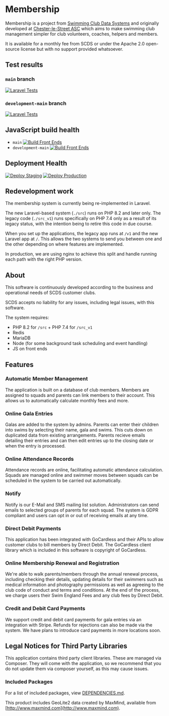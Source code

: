 # Membership
Membership is a project from [Swimming Club Data Systems](https://www.myswimmingclub.uk/) and originally developed at [Chester-le-Street ASC](https://www.chesterlestreetasc.co.uk/) which aims to make swimming club
management simpler for club volunteers, coaches, helpers and members.

It is available for a monthly fee from SCDS or under the Apache 2.0 open-source license but with no support provided whatsoever.

## Test results

### `main` branch

[![Laravel Tests](https://github.com/Swimming-Club-Data-Systems/Membership/actions/workflows/test-laravel.yml/badge.svg?branch=main)](https://github.com/Swimming-Club-Data-Systems/Membership/actions/workflows/test-laravel.yml)

### `development-main` branch

[![Laravel Tests](https://github.com/Swimming-Club-Data-Systems/Membership/actions/workflows/test-laravel.yml/badge.svg?branch=development-main)](https://github.com/Swimming-Club-Data-Systems/Membership/actions/workflows/test-laravel.yml)

## JavaScript build health

- `main` [![Build Front Ends](https://github.com/Swimming-Club-Data-Systems/Membership/actions/workflows/build-fe.yml/badge.svg)](https://github.com/Swimming-Club-Data-Systems/Membership/actions/workflows/build-fe.yml)
- `development-main` [![Build Front Ends](https://github.com/Swimming-Club-Data-Systems/Membership/actions/workflows/build-fe.yml/badge.svg?branch=development-main)](https://github.com/Swimming-Club-Data-Systems/Membership/actions/workflows/build-fe.yml)

## Deployment Health

[![Deploy Staging](https://github.com/Swimming-Club-Data-Systems/Membership/actions/workflows/deploy.yml/badge.svg?branch=development-main)](https://github.com/Swimming-Club-Data-Systems/Membership/actions/workflows/deploy.yml)
[![Deploy Production](https://github.com/Swimming-Club-Data-Systems/Membership/actions/workflows/deploy-prod.yml/badge.svg?branch=main)](https://github.com/Swimming-Club-Data-Systems/Membership/actions/workflows/deploy-prod.yml)

## Redevelopment work

The membership system is currently being re-implemented in Laravel.

The new Laravel-based system (`./src`) runs on PHP 8.2 and later only. The legacy code (`./src_v1`) runs specifically on PHP 7.4 only as a result of its legacy status, with the intention being to retire this code in due course.

When you set up the applications, the legacy app runs at `/v1` and the new Laravel app at `/`. This allows the two systems to send you between one and the other depending on where features are implemented.

In production, we are using nginx to achieve this split and handle running each path with the right PHP version.

## About

This software is continuously developed according to the business and operational needs of SCDS customer clubs.

SCDS accepts no liability for any issues, including legal issues, with this software.

The system requires:

- PHP 8.2 for `/src` + PHP 7.4 for `/src_v1`
- Redis
- MariaDB
- Node (for some background task scheduling and event handling)
- JS on front ends

## Features
### Automatic Member Management
The application is built on a database of club members. Members are assigned to squads and parents can link members to their account. This allows us to automatically calculate monthly fees and more.

### Online Gala Entries
Galas are added to the system by admins. Parents can enter their children into swims by selecting their name, gala and swims. This cuts down on duplicated data from existing arrangements. Parents recieve emails detailing their entries and can then edit entries up to the closing date or when the entry is processed.

### Online Attendance Records
Attendance records are online, facilitating automatic attendance calculation. Squads are managed online and swimmer moves between squads can be scheduled in the system to be carried out automatically.

### Notify
Notify is our E-Mail and SMS mailing list solution. Administrators can send emails to selected groups of parents for each squad. The system is GDPR compliant and users can opt in or out of receiving emails at any time.

### Direct Debit Payments
This application has been integrated with GoCardless and their APIs to allow customer clubs to bill members by Direct Debit. The GoCardless client library which is included in this software is copyright of GoCardless.

### Online Membership Renewal and Registration
We're able to walk parents/members through the annual renewal process, including checking their details, updating details for their swimmers such as medical information and photography permissions as well as agreeing to the club code of conduct and terms and conditions. At the end of the process, we charge users
their Swim England Fees and any club fees by Direct Debit.

### Credit and Debit Card Payments
We support credit and debit card payments for gala entries via an integration with Stripe. Refunds for rejections can also be made via the system. We have plans to introduce card payments in more locations soon.

## Legal Notices for Third Party Libraries

This application contains third party client libraries. These are managed via Composer. They will come with the application, so we recommend that you do not update them via composer yourself, as this may cause issues.

### Included Packages

For a list of included packages, view [DEPENDENCIES.md](./DEPENDENCIES.md).

This product includes GeoLite2 data created by MaxMind, available from [http://www.maxmind.com](http://www.maxmind.com).
